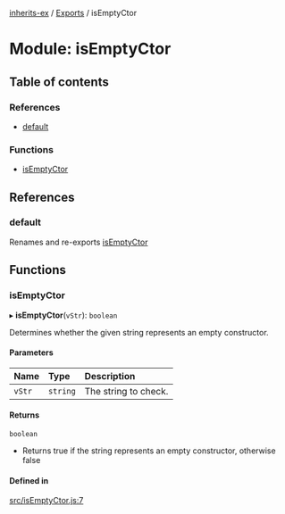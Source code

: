 [inherits-ex](../README.md) / [Exports](../modules.md) / isEmptyCtor

# Module: isEmptyCtor

## Table of contents

### References

- [default](isEmptyCtor.md#default)

### Functions

- [isEmptyCtor](isEmptyCtor.md#isemptyctor)

## References

### default

Renames and re-exports [isEmptyCtor](isEmptyCtor.md#isemptyctor)

## Functions

### isEmptyCtor

▸ **isEmptyCtor**(`vStr`): `boolean`

Determines whether the given string represents an empty constructor.

#### Parameters

| Name | Type | Description |
| :------ | :------ | :------ |
| `vStr` | `string` | The string to check. |

#### Returns

`boolean`

- Returns true if the string represents an empty constructor, otherwise false

#### Defined in

[src/isEmptyCtor.js:7](https://github.com/snowyu/inherits-ex.js/blob/716ae31/src/isEmptyCtor.js#L7)
